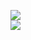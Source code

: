 [![](https://img.shields.io/badge/Made%20With-Github%20Spray-lightgrey.svg?style=for-the-badge&logo=github)](https://github.com/Annihil/github-spray#8428)  
[![](https://i.imgur.com/2DrTn0Z.gif)](https://github.com/Annihil/github-spray)